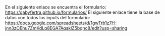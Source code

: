 En el siguiente enlace se encuentra el formulario: https://gabyfertra.github.io/formularios/
El siguiente enlace tiene la base de datos con todos los inputs del formulario: https://docs.google.com/spreadsheets/d/1gwTrb1z7H-jnn3zOEhu7ZmKdLq8EGA7AqaklZ5bqnc8/edit?usp=sharing
